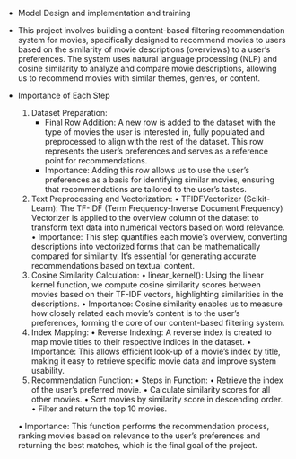 * Model Design and implementation and training

* This project involves building a content-based filtering recommendation system for movies, specifically designed to recommend movies to users based on the similarity of movie descriptions (overviews) to a user’s preferences. The system uses natural language processing (NLP) and cosine similarity to analyze and compare movie descriptions, allowing us to recommend movies with similar themes, genres, or content.

* Importance of Each Step

	1.	Dataset Preparation:
		* Final Row Addition: A new row is added to the dataset with the type of movies the user is interested in, fully populated and preprocessed to align with the rest of the dataset. This row represents the user’s preferences and serves as a reference point for recommendations.
		* Importance: Adding this row allows us to use the user’s preferences as a basis for identifying similar movies, ensuring that recommendations are tailored to the user’s tastes.
	2.	Text Preprocessing and Vectorization:
	•	TFIDFVectorizer (Scikit-Learn): The TF-IDF (Term Frequency-Inverse Document Frequency) Vectorizer is applied to the overview column of the dataset to transform text data into numerical vectors based on word relevance.
	•	Importance: This step quantifies each movie’s overview, converting descriptions into vectorized forms that can be mathematically compared for similarity. It’s essential for generating accurate recommendations based on textual content.
	3.	Cosine Similarity Calculation:
	•	linear_kernel(): Using the linear kernel function, we compute cosine similarity scores between movies based on their TF-IDF vectors, highlighting similarities in the descriptions.
	•	Importance: Cosine similarity enables us to measure how closely related each movie’s content is to the user’s preferences, forming the core of our content-based filtering system.
	4.	Index Mapping:
	•	Reverse Indexing: A reverse index is created to map movie titles to their respective indices in the dataset.
	•	Importance: This allows efficient look-up of a movie’s index by title, making it easy to retrieve specific movie data and improve system usability.
	5.	Recommendation Function:
	•	Steps in Function:
  	•	Retrieve the index of the user’s preferred movie.
  	•	Calculate similarity scores for all other movies.
  	•	Sort movies by similarity score in descending order.
	•	Filter and return the top 10 movies.

	•	Importance: This function performs the recommendation process, ranking movies based on relevance to the user’s preferences and returning the best matches, which is the final goal of the project.
